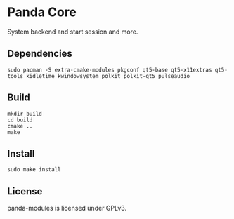 # Panda Core

System backend and start session and more.

## Dependencies

```shell
sudo pacman -S extra-cmake-modules pkgconf qt5-base qt5-x11extras qt5-tools kidletime kwindowsystem polkit polkit-qt5 pulseaudio
```

## Build

```shell
mkdir build
cd build
cmake ..
make
```

## Install

```shell
sudo make install
```

## License

panda-modules is licensed under GPLv3.
